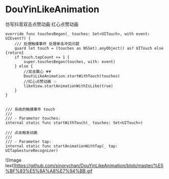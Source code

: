 # DouYinLikeAnimation
仿写抖音双击点赞动画  红心点赞动画 

    override func touchesBegan(_ touches: Set<UITouch>, with event: UIEvent?) {
        /// 处理触摸事件 处理单击冲突问题
        guard let touch = (touches as NSSet).anyObject() as? UITouch else {return}
        if touch.tapCount <= 1 {
            super.touchesBegan(touches, with: event)
        } else {
            //双击飘心 💗💗
            DouYiLikeAnimation.startWithTouch(touches)
            //红心点赞动画 💥 
            likeView.startAnimationWithIsLike(true)
        }
    }
    
    
    /// 系统的触摸事件 touch
    ///
    /// - Parameter touches:
    internal static func startWithTouch(_ touches: Set<UITouch>)

    /// 点击触发动画
    ///
    /// - Parameter tap:
    internal static func startAnimationWithTap(_ tap: UITapGestureRecognizer)
   
   ![Image text]https://github.com/sinorychan/DouYinLikeAnimation/blob/master/%E5%BF%83%E5%8A%A8%E7%94%BB.gif
